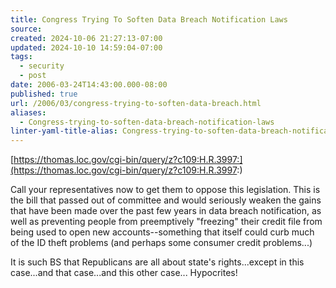```yaml
---
title: Congress Trying To Soften Data Breach Notification Laws
source: 
created: 2024-10-06 21:27:13-07:00
updated: 2024-10-10 14:59:04-07:00
tags:
  - security
  - post
date: 2006-03-24T14:43:00.000-08:00
published: true
url: /2006/03/congress-trying-to-soften-data-breach.html
aliases:
  - Congress-trying-to-soften-data-breach-notification-laws
linter-yaml-title-alias: Congress-trying-to-soften-data-breach-notification-laws
---
```



[https://thomas.loc.gov/cgi-bin/query/z?c109:H.R.3997:](https://thomas.loc.gov/cgi-bin/query/z?c109:H.R.3997:)  
  
Call your representatives now to get them to oppose this legislation. This is the bill that passed out of committee and would seriously weaken the gains that have been made over the past few years in data breach notification, as well as preventing people from preemptively "freezing" their credit file from being used to open new accounts--something that itself could curb much of the ID theft problems (and perhaps some consumer credit problems...)  
  
It is such BS that Republicans are all about state's rights...except in this case...and that case...and this other case... Hypocrites!